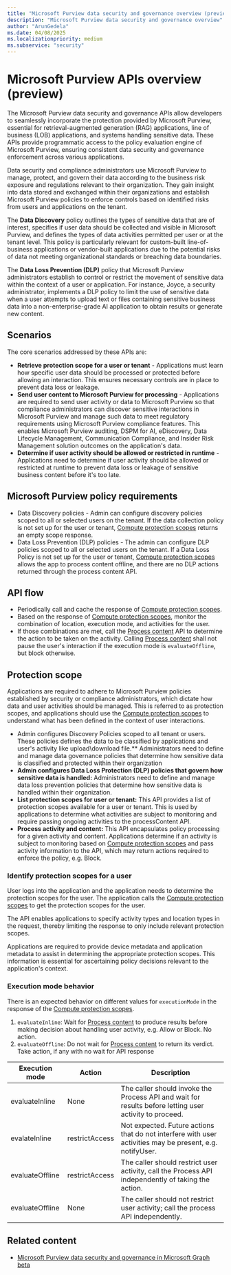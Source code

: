 ```yaml
---
title: "Microsoft Purview data security and governance overview (preview)"
description: "Microsoft Purview data security and governance overview"
author: "ArunGedela"
ms.date: 04/08/2025
ms.localizationpriority: medium
ms.subservice: "security"
---
```


# Microsoft Purview APIs overview (preview)

The Microsoft Purview data security and governance APIs allow developers to seamlessly incorporate the protection provided by Microsoft Purview, essential for retrieval-augmented generation (RAG) applications, line of business (LOB) applications, and systems handling sensitive data. These APIs provide programmatic access to the policy evaluation engine of Microsoft Purview, ensuring consistent data security and governance enforcement across various applications.

Data security and compliance administrators use Microsoft Purview to manage, protect, and govern their data according to the business risk exposure and regulations relevant to their organization.  They gain insight into data stored and exchanged within their organizations and establish Microsoft Purview policies to enforce controls based on identified risks from users and applications on the tenant.

The **Data Discovery** policy outlines the types of sensitive data that are of interest, specifies if user data should be collected and visible in Microsoft Purview, and defines the types of data activities permitted per user or at the tenant level. This policy is particularly relevant for custom-built line-of-business applications or vendor-built applications due to the potential risks of data not meeting organizational standards or breaching data boundaries.

The **Data Loss Prevention (DLP)** policy that Microsoft Purview administrators establish to control or restrict the movement of sensitive data within the context of a user or application. For instance, Joyce, a security administrator, implements a DLP policy to limit the use of sensitive data when a user attempts to upload text or files containing sensitive business data into a non-enterprise-grade AI application to obtain results or generate new content.

## Scenarios

The core scenarios addressed by these APIs are:

- **Retrieve protection scope for a user or tenant** - Applications must learn how specific user data should be processed or protected before allowing an interaction. This ensures necessary controls are in place to prevent data loss or leakage.
- **Send user content to Microsoft Purview for processing** - Applications are required to send user activity or data to Microsoft Purview so that compliance administrators can discover sensitive interactions in Microsoft Purview and manage such data to meet regulatory requirements using Microsoft Purview compliance features. This enables Microsoft Purview auditing, DSPM for AI, eDiscovery, Data Lifecycle Management, Communication Compliance, and Insider Risk Management solution outcomes on the application's data.
- **Determine if user activity should be allowed or restricted in runtime** - Applications need to determine if user activity should be allowed or restricted at runtime to prevent data loss or leakage of sensitive business content before it's too late.

## Microsoft Purview policy requirements

- Data Discovery policies - Admin can configure discovery policies scoped to all or selected users on the tenant. If the data collection policy is not set up for the user or tenant, [Compute protection scopes](./graph/api/userprotectionscopecontainer-compute) returns an empty scope response.
- Data Loss Prevention (DLP) policies - The admin can configure DLP policies scoped to all or selected users on the tenant. If a Data Loss Policy is not set up for the user or tenant, [Compute protection scopes](./graph/api/userprotectionscopecontainer-compute) allows the app to process content offline, and there are no DLP actions returned through the process content API.

## API flow

- Periodically call and cache the response of [Compute protection scopes](./graph/api/userprotectionscopecontainer-compute).
- Based on the response of [Compute protection scopes](./graph/api/userprotectionscopecontainer-compute), monitor the combination of location, execution mode, and activities for the user.
- If those combinations are met, call the [Process content](./graph/api/userdatasecurityandgovernance-processcontent) API to determine the action to be taken on the activity. Calling [Process content](./graph/api/userdatasecurityandgovernance-processcontent) shall not pause the user's interaction if the execution mode is `evaluateOffline`, but block otherwise.

## Protection scope

Applications are required to adhere to Microsoft Purview policies established by security or compliance administrators, which dictate how data and user activities should be managed. This is referred to as protection scopes, and applications should use the [Compute protection scopes](./graph/api/userprotectionscopecontainer-compute) to understand what has been defined in the context of user interactions.

- Admin configures Discovery Policies scoped to all tenant or users. These policies defines the data to be classified by applications and user's activity like upload\download file.** Administrators need to define and manage data governance policies that determine how sensitive data is classified and protected within their organization
- **Admin configures Data Loss Protection (DLP) policies that govern how sensitive data is handled:** Administrators need to define and manage data loss prevention policies that determine how sensitive data is handled within their organization.
- **List protection scopes for user or tenant:** This API provides a list of protection scopes available for a user or tenant. This is used by applications to determine what activities are subject to monitoring and require passing ongoing activities to the processContent API.
- **Process activity and content:** This API encapsulates policy processing for a given activity and content. Applications determine if an activity is subject to monitoring based on [Compute protection scopes](./graph/api/userprotectionscopecontainer-compute) and pass activity information to the API, which may return actions required to enforce the policy, e.g. Block.

### Identify protection scopes for a user

User logs into the application and the application needs to determine the protection scopes for the user. The application calls the [Compute protection scopes](./graph/api/userprotectionscopecontainer-compute) to get the protection scopes for the user.

The API enables applications to specify activity types and location types in the request, thereby limiting the response to only include relevant protection scopes.

Applications are required to provide device metadata and application metadata to assist in determining the appropriate protection scopes. This information is essential for ascertaining policy decisions relevant to the application's context.

### Execution mode behavior

There is an expected behavior on different values for `executionMode` in the response of the [Compute protection scopes](./graph/api/userprotectionscopecontainer-compute).

1. `evaluateInline`: Wait for [Process content](./graph/api/userdatasecurityandgovernance-processcontent) to produce results before making decision about handling user activity, e.g. Allow or Block. No action.
1. `evaluateOffline`: Do not wait for [Process content](./graph/api/userdatasecurityandgovernance-processcontent) to return its verdict. Take action, if any with no wait for API response

| Execution mode | Action | Description |
| -- | -- |--|
| evaluateInline | None | The caller should invoke the Process API and wait for results before letting user activity to proceed. |
| evalateInline | restrictAccess | Not expected. Future actions that do not interfere with user activities may be present, e.g. notifyUser. |
| evaluateOffline | restrictAccess | The caller should restrict user activity, call the Process API independently of taking the action. |
| evaluateOffline | None | The caller should not restrict user activity; call the process API independently. |

## Related content


- [Microsoft Purview data security and governance in Microsoft Graph beta](/graph/api/resources/userdatasecurityandgovernance?view=graph-rest-beta)
